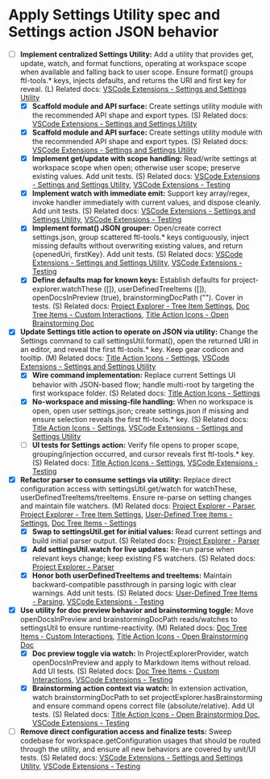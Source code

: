 # Apply Settings Utility spec and Settings action JSON behavior

- [ ] **Implement centralized Settings Utility:** Add a utility that provides get, update, watch, and format functions, operating at workspace scope when available and falling back to user scope. Ensure format() groups ftl-tools.* keys, injects defaults, and returns the URI and first key for reveal. (L) Related docs: [VSCode Extensions - Settings and Settings Utility](design_docs/vscode_extensions.md#settings-and-settings-utility)
  - [x] **Scaffold module and API surface:** Create settings utility module with the recommended API shape and export types. (S) Related docs: [VSCode Extensions - Settings and Settings Utility](design_docs/vscode_extensions.md#settings-and-settings-utility)
  - [x] **Scaffold module and API surface:** Create settings utility module with the recommended API shape and export types. (S) Related docs: [VSCode Extensions - Settings and Settings Utility](design_docs/vscode_extensions.md#settings-and-settings-utility)
  - [x] **Implement get/update with scope handling:** Read/write settings at workspace scope when open; otherwise user scope; preserve existing values. Add unit tests. (S) Related docs: [VSCode Extensions - Settings and Settings Utility](design_docs/vscode_extensions.md#settings-and-settings-utility), [VSCode Extensions - Testing](design_docs/vscode_extensions.md#testing)
  - [x] **Implement watch with immediate emit:** Support key array/regex, invoke handler immediately with current values, and dispose cleanly. Add unit tests. (S) Related docs: [VSCode Extensions - Settings and Settings Utility](design_docs/vscode_extensions.md#settings-and-settings-utility), [VSCode Extensions - Testing](design_docs/vscode_extensions.md#testing)
  - [x] **Implement format() JSON grouper:** Open/create correct settings.json, group scattered ftl-tools.* keys contiguously, inject missing defaults without overwriting existing values, and return {openedUri, firstKey}. Add unit tests. (S) Related docs: [VSCode Extensions - Settings and Settings Utility](design_docs/vscode_extensions.md#settings-and-settings-utility), [VSCode Extensions - Testing](design_docs/vscode_extensions.md#testing)
  - [x] **Define defaults map for known keys:** Establish defaults for project-explorer.watchThese ([]), userDefinedTreeItems ([]), openDocsInPreview (true), brainstormingDocPath (""). Cover in tests. (S) Related docs: [Project Explorer - Tree Item Settings](design_docs/project_explorer.md#tree-item-settings), [Doc Tree Items - Custom Interactions](design_docs/tree_items/doc_tree_items/doc_tree_items.md#custom-interactions), [Title Action Icons - Open Brainstorming Doc](design_docs/title_action_icons/title_action_icons.md#open-brainstorming-doc)

- [x] **Update Settings title action to operate on JSON via utility:** Change the Settings command to call settingsUtil.format(), open the returned URI in an editor, and reveal the first ftl-tools.* key. Keep gear codicon and tooltip. (M) Related docs: [Title Action Icons - Settings](design_docs/title_action_icons/title_action_icons.md#settings), [VSCode Extensions - Settings and Settings Utility](design_docs/vscode_extensions.md#settings-and-settings-utility)
  - [x] **Wire command implementation:** Replace current Settings UI behavior with JSON-based flow; handle multi-root by targeting the first workspace folder. (S) Related docs: [Title Action Icons - Settings](design_docs/title_action_icons/title_action_icons.md#settings)
  - [x] **No-workspace and missing-file handling:** When no workspace is open, open user settings.json; create settings.json if missing and ensure selection reveals the first ftl-tools.* key. (S) Related docs: [Title Action Icons - Settings](design_docs/title_action_icons/title_action_icons.md#settings), [VSCode Extensions - Settings and Settings Utility](design_docs/vscode_extensions.md#settings-and-settings-utility)
  - [ ] **UI tests for Settings action:** Verify file opens to proper scope, grouping/injection occurred, and cursor reveals first ftl-tools.* key. (S) Related docs: [Title Action Icons - Settings](design_docs/title_action_icons/title_action_icons.md#settings), [VSCode Extensions - Testing](design_docs/vscode_extensions.md#testing)

- [x] **Refactor parser to consume settings via utility:** Replace direct configuration access with settingsUtil.get/watch for watchThese, userDefinedTreeItems/treeItems. Ensure re-parse on setting changes and maintain file watchers. (M) Related docs: [Project Explorer - Parser](design_docs/project_explorer.md#parser), [Project Explorer - Tree Item Settings](design_docs/project_explorer.md#tree-item-settings), [User-Defined Tree Items - Settings](design_docs/tree_items/user_defined_tree_items.md#settings), [Doc Tree Items - Settings](design_docs/tree_items/doc_tree_items/doc_tree_items.md#settings)
  - [x] **Swap to settingsUtil.get for initial values:** Read current settings and build initial parser output. (S) Related docs: [Project Explorer - Parser](design_docs/project_explorer.md#parser)
  - [x] **Add settingsUtil.watch for live updates:** Re-run parse when relevant keys change; keep existing FS watchers. (S) Related docs: [Project Explorer - Parser](design_docs/project_explorer.md#parser)
  - [x] **Honor both userDefinedTreeItems and treeItems:** Maintain backward-compatible passthrough in parsing logic with clear warnings. Add unit tests. (S) Related docs: [User-Defined Tree Items - Parsing](design_docs/tree_items/user_defined_tree_items.md#parsing), [VSCode Extensions - Testing](design_docs/vscode_extensions.md#testing)

- [x] **Use utility for doc preview behavior and brainstorming toggle:** Move openDocsInPreview and brainstormingDocPath reads/watches to settingsUtil to ensure runtime-reactivity. (M) Related docs: [Doc Tree Items - Custom Interactions](design_docs/tree_items/doc_tree_items/doc_tree_items.md#custom-interactions), [Title Action Icons - Open Brainstorming Doc](design_docs/title_action_icons/title_action_icons.md#open-brainstorming-doc)
  - [x] **Doc preview toggle via watch:** In ProjectExplorerProvider, watch openDocsInPreview and apply to Markdown items without reload. Add UI tests. (S) Related docs: [Doc Tree Items - Custom Interactions](design_docs/tree_items/doc_tree_items/doc_tree_items.md#custom-interactions), [VSCode Extensions - Testing](design_docs/vscode_extensions.md#testing)
  - [x] **Brainstorming action context via watch:** In extension activation, watch brainstormingDocPath to set projectExplorer.hasBrainstorming and ensure command opens correct file (absolute/relative). Add UI tests. (S) Related docs: [Title Action Icons - Open Brainstorming Doc](design_docs/title_action_icons/title_action_icons.md#open-brainstorming-doc), [VSCode Extensions - Testing](design_docs/vscode_extensions.md#testing)

- [ ] **Remove direct configuration access and finalize tests:** Sweep codebase for workspace.getConfiguration usages that should be routed through the utility, and ensure all new behaviors are covered by unit/UI tests. (S) Related docs: [VSCode Extensions - Settings and Settings Utility](design_docs/vscode_extensions.md#settings-and-settings-utility), [VSCode Extensions - Testing](design_docs/vscode_extensions.md#testing)
